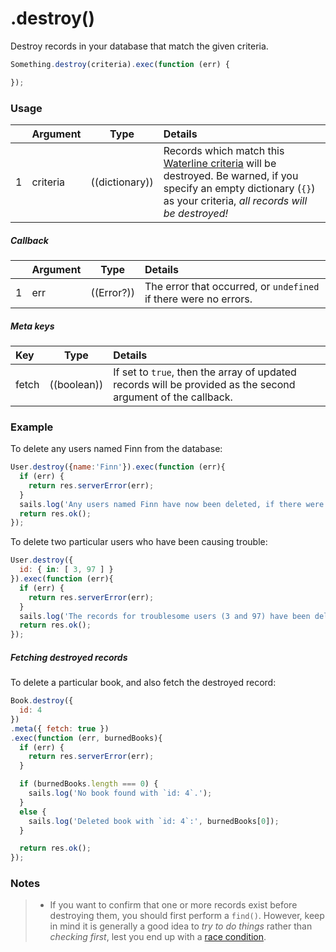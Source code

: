 # .destroy()

Destroy records in your database that match the given criteria.

```javascript
Something.destroy(criteria).exec(function (err) {

});
```

### Usage

|   |     Argument        | Type                                         | Details                            |
|---|:--------------------|----------------------------------------------|:-----------------------------------|
| 1 |    criteria         | ((dictionary))                               | Records which match this [Waterline criteria](https://github.com/balderdashy/waterline-docs/blob/master/queries/query-language.md) will be destroyed.  Be warned, if you specify an empty dictionary (`{}`) as your criteria, _all records will be destroyed!_ |

##### Callback

|   |     Argument        | Type                | Details |
|---|:--------------------|---------------------|:-----------------------------------------------------------------------------|
| 1 |    err              | ((Error?))          | The error that occurred, or `undefined` if there were no errors.


##### Meta keys

| Key                 | Type              | Details                                                        |
|:--------------------|-------------------|:---------------------------------------------------------------|
| fetch               | ((boolean))       | If set to `true`, then the array of updated records will be provided as the second argument of the callback.



<!--
| 2 |    deletedRecords   | ((array))           | An array containing any records which were deleted.
-->


### Example

To delete any users named Finn from the database:
```javascript
User.destroy({name:'Finn'}).exec(function (err){
  if (err) {
    return res.serverError(err);
  }
  sails.log('Any users named Finn have now been deleted, if there were any.');
  return res.ok();
});
```


To delete two particular users who have been causing trouble:

```javascript
User.destroy({
  id: { in: [ 3, 97 ] }
}).exec(function (err){
  if (err) {
    return res.serverError(err);
  }
  sails.log('The records for troublesome users (3 and 97) have been deleted, if they still existed.');
  return res.ok();
});
```


##### Fetching destroyed records

To delete a particular book, and also fetch the destroyed record:

```javascript
Book.destroy({
  id: 4
})
.meta({ fetch: true })
.exec(function (err, burnedBooks){
  if (err) {
    return res.serverError(err);
  }

  if (burnedBooks.length === 0) {
    sails.log('No book found with `id: 4`.');
  }
  else {
    sails.log('Deleted book with `id: 4`:', burnedBooks[0]);
  }

  return res.ok();
});
```




### Notes
> - If you want to confirm that one or more records exist before destroying them, you should first perform a `find()`.  However, keep in mind it is generally a good idea to _try to do things_ rather than _checking first_, lest you end up with a [race condition](http://people.cs.umass.edu/~emery/classes/cmpsci377/f07/scribe/scribe8-1.pdf).


<docmeta name="displayName" value=".destroy()">
<docmeta name="pageType" value="method">
